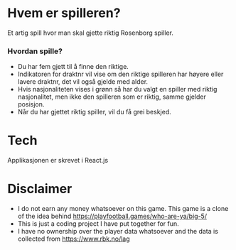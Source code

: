 # Hvem er spilleren? 

Et artig spill hvor man skal gjette riktig Rosenborg spiller. 

### Hvordan spille? 
- Du har fem gjett til å finne den riktige.
- Indikatoren for draktnr vil vise om den riktige spilleren har høyere eller lavere draktnr, det vil også gjelde med alder.
- Hvis nasjonaliteten vises i grønn så har du valgt en spiller med riktig nasjonalitet, men ikke den spilleren som er riktig, samme gjelder posisjon.
- Når du har gjettet riktig spiller, vil du få grei beskjed. 

# Tech
Applikasjonen er skrevet i React.js

# Disclaimer
- I do not earn any money whatsoever on this game. This game is a clone of the idea behind https://playfootball.games/who-are-ya/big-5/
- This is just a coding project I have put together for fun. 
- I have no ownership over the player data whatsoever and the data is collected from https://www.rbk.no/lag
